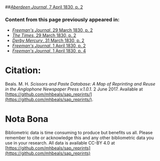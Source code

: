 ##[*Aberdeen Journal*, 7 April 1830, p. 2](https://mhbeals.github.io/sap_html/Aberdeen-Journal/Aberdeen-Journal-7-April-1830-p-2)

### Content from this page previously appeared in:
+ [*Freeman's Journal*, 29 March 1830, p. 2](https://mhbeals.github.io/sap_html/Freeman's-Journal/Freeman's-Journal-29-March-1830-p-2)
+ [*The Times*, 29 March 1830, p. 2](https://mhbeals.github.io/sap_html/The-Times/The-Times-29-March-1830-p-2)
+ [*Derby Mercury*, 31 March 1830, p. 2](https://mhbeals.github.io/sap_html/Derby-Mercury/Derby-Mercury-31-March-1830-p-2)
+ [*Freeman's Journal*, 1 April 1830, p. 2](https://mhbeals.github.io/sap_html/Freeman's-Journal/Freeman's-Journal-1-April-1830-p-2)
+ [*Freeman's Journal*, 1 April 1830, p. 4](https://mhbeals.github.io/sap_html/Freeman's-Journal/Freeman's-Journal-1-April-1830-p-4)
                    
# Citation: 

Beals. M. H. *Scissors and Paste Database: A Map of Reprinting and Reuse in the Anglophone Newspaper Press v.1.0.1.* 2 June 2017. Available at [https://github.com/mhbeals/sap_reprints/](https://github.com/mhbeals/sap_reprints/). 
                    
# Nota Bona

Bibliometric data is time consuming to produce but benefits us all. Please remember to cite or acknowledge this and any other bibliometric data you use in your research. All data is available CC-BY 4.0 at [https://github.com/mhbeals/sap_reprints](https://github.com/mhbeals/sap_reprints)